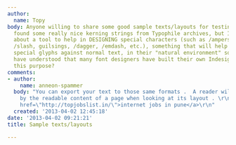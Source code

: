 ```yaml
---
author:
  name: Topy
body: Anyone willing to share some good sample texts/layouts for testing fonts? I
  found some really nice kerning strings from Typophile archives, but I'm thinking
  about a tool to help in DESIGNING special characters (such as /ampersand, /section,
  /slash, guilsings, /dagger, /emdash, etc.), something that will help to test all
  special glyphs against normal text, in their "natural environment" so to say. I
  have understood that many font designers have built their own Indesign layouts for
  this purpose?
comments:
- author:
    name: anneon-spammer
  body: "You can export your text to those same formats .  A reader will be distracted
    by the readable content of a page when looking at its layout . \r\n\r\n\r\n<a
    href=\"http://topjobslist.in/\">internet jobs in pune</a>\r\n"
  created: '2013-04-02 12:45:18'
date: '2013-04-02 09:21:21'
title: Sample texts/layouts

---
```

